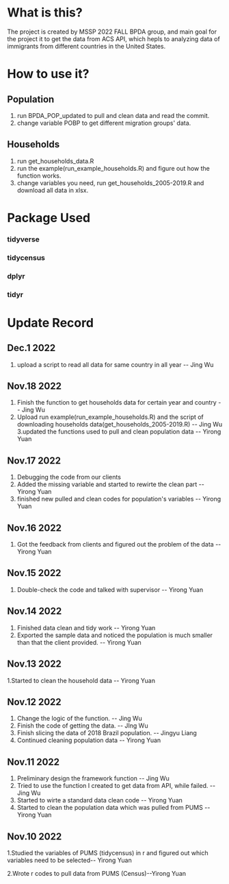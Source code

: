 # What is this?
The project is created by MSSP 2022 FALL BPDA group, and main goal for the project it to get the data from ACS API, which hepls to analyzing data of immigrants from different countries in the United States.

# How to use it?

## Population
1. run BPDA_POP_updated to pull and clean data and read the commit.
2. change variable POBP to get different migration groups' data.

## Households
1. run get_households_data.R
2. run the example(run_example_households.R) and figure out how the function works.
3. change variables you need, run get_households_2005-2019.R and download all data in xlsx.

# Package Used
### tidyverse
### tidycensus
### dplyr
### tidyr

# Update Record

## Dec.1 2022
1. upload a script to read all data for same country in all year -- Jing Wu

## Nov.18 2022
1. Finish the function to get households data for certain year and country -- Jing Wu
2. Upload run example(run_example_households.R) and the script of downloading households data(get_households_2005-2019.R) -- Jing Wu
3.updated the functions used to pull and clean population data -- Yirong Yuan

## Nov.17 2022
1. Debugging the code from our clients 
2. Added the missing variable and started to rewirte the clean part -- Yirong Yuan
3. finished new pulled and clean codes for population's variables -- Yirong Yuan

## Nov.16 2022
1. Got the feedback from clients and figured out the problem of the data -- Yirong Yuan

## Nov.15 2022
1. Double-check the code and talked with supervisor -- Yirong Yuan

## Nov.14 2022
1. Finished data clean and tidy work -- Yirong Yuan
2. Exported the sample data and noticed the population is much smaller than that the client provided. -- Yirong Yuan

## Nov.13 2022
1.Started to clean the household data -- Yirong Yuan

## Nov.12 2022
1. Change the logic of the function. -- Jing Wu
2. Finish the code of getting the data. -- JIng Wu
3. Finish slicing the data of 2018 Brazil population. -- Jingyu Liang
4. Continued  cleaning  population data -- Yirong Yuan

## Nov.11 2022

1. Preliminary design the framework function -- Jing Wu
2. Tried to use the function I created to get data from API, while failed. -- Jing Wu
3. Started to wirte a standard data clean code -- Yirong Yuan
4. Started to clean the population data which was pulled from PUMS -- Yirong Yuan


## Nov.10 2022
1.Studied the variables of PUMS (tidycensus) in r and figured out which variables need to be selected-- Yirong Yuan

2.Wrote  r codes to pull data from PUMS (Census)--Yirong Yuan
